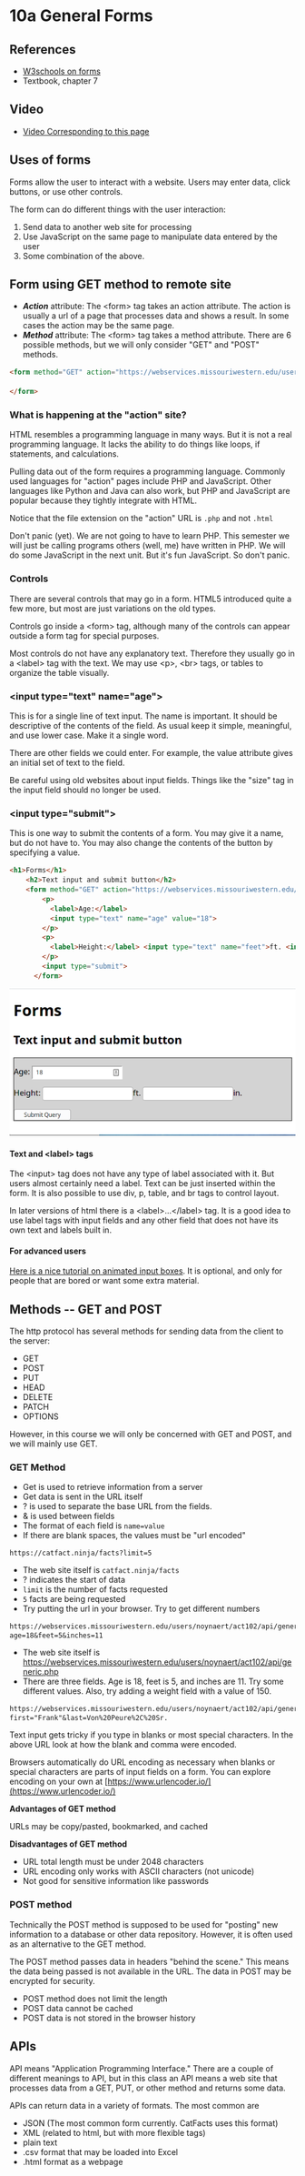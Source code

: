 # 10a General Forms

## References

* [W3schools on forms](https://www.w3schools.com/html/html_forms.asp)
* Textbook, chapter 7

## Video

* [Video Corresponding to this page](https://mwsu.hosted.panopto.com/Panopto/Pages/Viewer.aspx?id=fdea3462-5df7-4eb0-8683-ab8c001508a9)

## Uses of forms

Forms allow the user to interact with a website. Users may enter data, click buttons, or use other controls.

The form can do different things with the user interaction:

1. Send data to another web site for processing
2. Use JavaScript on the same page to manipulate data entered by the user
3. Some combination of the above.

## Form using GET method to remote site

* ***Action*** attribute: The &lt;form> tag takes an action attribute.  The action is usually a url of a page that processes data and shows a result.  In some cases the action may be the same page.
* ***Method*** attribute: The &lt;form> tag takes a method attribute.  There are 6 possible methods, but we will only consider "GET" and "POST" methods.  

```html
<form method="GET" action="https://webservices.missouriwestern.edu/users/noynaert/act102/api/generic.php">

</form>
```

### What is happening at the "action" site?

HTML resembles a programming language in many ways.  But it is not a real programming language.  It lacks the ability to do things like loops, if statements, and calculations.

Pulling data out of the form requires a programming language.  Commonly used languages for "action" pages include PHP and JavaScript.  Other languages like Python and Java can also work, but PHP and JavaScript are popular because they tightly integrate with HTML.  

Notice that the file extension on the "action" URL is ```.php``` and not ```.html```  

Don't panic (yet).  We are not going to have to learn PHP.  This semester we will just be calling programs others (well, me) have written in PHP.  We will do some JavaScript in the next unit.  But it's fun JavaScript.  So don't panic.

### Controls

There are several controls that may go in a form.  HTML5 introduced quite a few more, but most are just variations on the old types.

Controls go inside a &lt;form> tag, although many of the controls can appear outside a form tag for special purposes.

Most controls do not have any explanatory text.  Therefore they usually go in a &lt;label> tag with the text.  We may use &lt;p>, &lt;br> tags, or tables to organize the table visually.

### &lt;input type="text" name="age">

This is for a single line of text input.  The name is important.  It should be descriptive of the contents of the field. As usual keep it simple, meaningful, and use lower case.  Make it a single word.

There are other fields we could enter.  For example, the value attribute gives an initial set of text to the field.

Be careful using old websites about input fields.  Things like the "size" tag in the input field should no longer be used.

### &lt;input type="submit">

This is one way to submit the contents of a form.  You may give it a name, but do not have to.  You may also change the contents of the button by specifying a value.

```html
<h1>Forms</h1>
    <h2>Text input and submit button</h2>
    <form method="GET" action="https://webservices.missouriwestern.edu/users/noynaert/act102/api/generic.php">
        <p>
          <label>Age:</label>
          <input type="text" name="age" value="18"> 
        </p>
        <p>
          <label>Height:</label> <input type="text" name="feet">ft. <input type="text" name="inches">in.
        </p>
        <input type="submit">
      </form>
```
![Example of Text Input in the browser](exampleCode/images/01TextAndSubmit.png)


#### Text and &lt;label> tags

The &lt;input> tag does not have any type of label associated with it.  But users almost certainly need a label. Text can be just inserted within the form.  It is also possible to use div, p, table, and br tags to control layout.

In later versions of html there is a &lt;label>...&lt;/label> tag.  It is a good idea to use label tags with input fields and any other field that does not have its own text and labels built in.

#### For advanced users

[Here is a nice tutorial on animated input boxes](https://www.youtube.com/watch?v=IxRJ8vplzAo).  It is optional, and only for people that are bored or want some extra material.

## Methods -- GET and POST

The http protocol has several methods for sending data from the client to the server:

* GET
* POST
* PUT
* HEAD
* DELETE
* PATCH
* OPTIONS

However, in this course we will only be concerned with GET and POST, and we will mainly use GET.

### GET Method

* Get is used to retrieve information from a server
* Get data is sent in the URL itself
* ? is used to separate the base URL from the fields. 
* & is used between fields
* The format of each field is `name=value`
* If there are blank spaces, the values must be "url encoded"

```
https://catfact.ninja/facts?limit=5
```
* The web site itself is `catfact.ninja/facts`
* ? indicates the start of data
* `limit` is the number of facts requested
* `5` facts are being requested
* Try putting the url in your browser.  Try to get different numbers

```
https://webservices.missouriwestern.edu/users/noynaert/act102/api/generic.php?age=18&feet=5&inches=11
```
* The web site itself is https://webservices.missouriwestern.edu/users/noynaert/act102/api/generic.php
* There are three fields.  Age is 18, feet is 5, and inches are 11.  Try some different values.  Also, try adding a weight field with a value of 150.

```
https://webservices.missouriwestern.edu/users/noynaert/act102/api/generic.php?first="Frank"&last=Von%20Peure%2C%20Sr.
```

Text input gets tricky if you type in blanks or most special characters. In the above URL look at how the blank and comma were encoded.

Browsers automatically do URL encoding as necessary when blanks or special characters are parts of input fields on a form.  You can explore encoding on your own at [https://www.urlencoder.io/](https://www.urlencoder.io/)

**Advantages of GET method**

URLs may be copy/pasted, bookmarked, and cached

**Disadvantages of GET method**

* URL total length must be under 2048 characters
* URL encoding only works with ASCII characters (not unicode)
* Not good for sensitive information like passwords

### POST method

Technically the POST method is supposed to be used for "posting" new information to a database or other data repository.  However, it is often used as an alternative to the GET method.

The POST method passes data in headers "behind the scene."  This means the data being passed is not available in the URL.  The data in POST may be encrypted for security.

* POST method does not limit the length
* POST data cannot be cached
* POST data is not stored in the browser history

## APIs

API means "Application Programming Interface."  There are a couple of different meanings to API, but in this class an API means a web site that processes data from a GET, PUT, or other method and returns some data.

APIs can return data in a variety of formats.  The most common are

* JSON (The most common form currently.  CatFacts uses this format)
* XML (related to html, but with more flexible tags)
* plain text
* .csv format that may be loaded into Excel
* .html format as a webpage
  